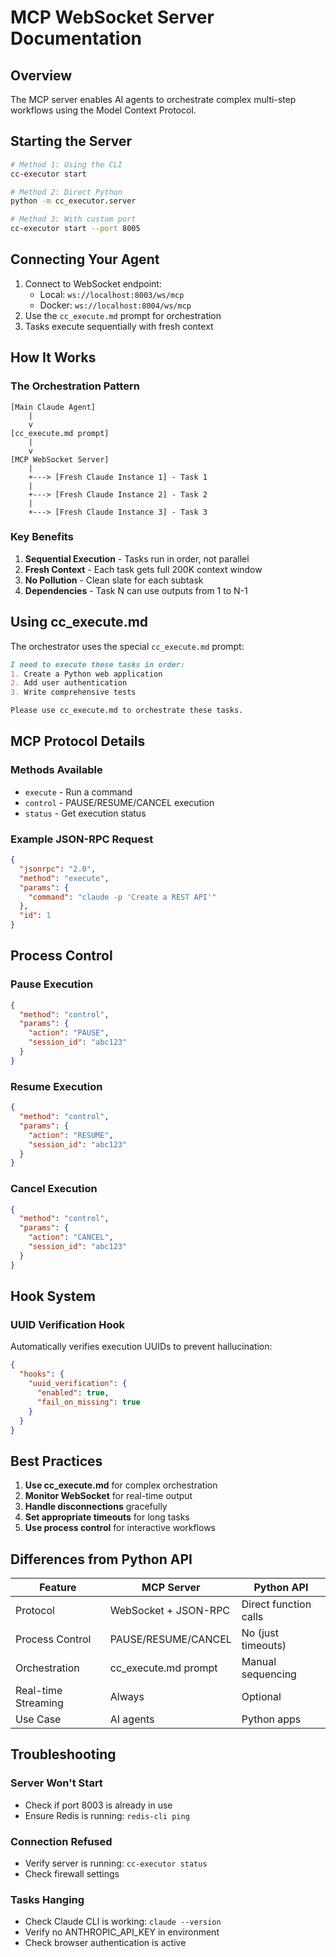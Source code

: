 # MCP WebSocket Server Documentation

## Overview

The MCP server enables AI agents to orchestrate complex multi-step workflows using the Model Context Protocol.

## Starting the Server

```bash
# Method 1: Using the CLI
cc-executor start

# Method 2: Direct Python
python -m cc_executor.server

# Method 3: With custom port
cc-executor start --port 8005
```

## Connecting Your Agent

1. Connect to WebSocket endpoint: 
   - Local: `ws://localhost:8003/ws/mcp`
   - Docker: `ws://localhost:8004/ws/mcp`
2. Use the `cc_execute.md` prompt for orchestration
3. Tasks execute sequentially with fresh context

## How It Works

### The Orchestration Pattern

```
[Main Claude Agent]
    |
    v
[cc_execute.md prompt]
    |
    v
[MCP WebSocket Server]
    |
    +---> [Fresh Claude Instance 1] - Task 1
    |
    +---> [Fresh Claude Instance 2] - Task 2  
    |
    +---> [Fresh Claude Instance 3] - Task 3
```

### Key Benefits

1. **Sequential Execution** - Tasks run in order, not parallel
2. **Fresh Context** - Each task gets full 200K context window
3. **No Pollution** - Clean slate for each subtask
4. **Dependencies** - Task N can use outputs from 1 to N-1

## Using cc_execute.md

The orchestrator uses the special `cc_execute.md` prompt:

```markdown
I need to execute these tasks in order:
1. Create a Python web application
2. Add user authentication
3. Write comprehensive tests

Please use cc_execute.md to orchestrate these tasks.
```

## MCP Protocol Details

### Methods Available

- `execute` - Run a command
- `control` - PAUSE/RESUME/CANCEL execution
- `status` - Get execution status

### Example JSON-RPC Request

```json
{
  "jsonrpc": "2.0",
  "method": "execute",
  "params": {
    "command": "claude -p 'Create a REST API'"
  },
  "id": 1
}
```

## Process Control

### Pause Execution
```json
{
  "method": "control",
  "params": {
    "action": "PAUSE",
    "session_id": "abc123"
  }
}
```

### Resume Execution
```json
{
  "method": "control",
  "params": {
    "action": "RESUME",
    "session_id": "abc123"
  }
}
```

### Cancel Execution
```json
{
  "method": "control",
  "params": {
    "action": "CANCEL",
    "session_id": "abc123"
  }
}
```

## Hook System

### UUID Verification Hook

Automatically verifies execution UUIDs to prevent hallucination:

```json
{
  "hooks": {
    "uuid_verification": {
      "enabled": true,
      "fail_on_missing": true
    }
  }
}
```

## Best Practices

1. **Use cc_execute.md** for complex orchestration
2. **Monitor WebSocket** for real-time output
3. **Handle disconnections** gracefully
4. **Set appropriate timeouts** for long tasks
5. **Use process control** for interactive workflows

## Differences from Python API

| Feature | MCP Server | Python API |
|---------|------------|------------|
| Protocol | WebSocket + JSON-RPC | Direct function calls |
| Process Control | PAUSE/RESUME/CANCEL | No (just timeouts) |
| Orchestration | cc_execute.md prompt | Manual sequencing |
| Real-time Streaming | Always | Optional |
| Use Case | AI agents | Python apps |

## Troubleshooting

### Server Won't Start
- Check if port 8003 is already in use
- Ensure Redis is running: `redis-cli ping`

### Connection Refused
- Verify server is running: `cc-executor status`
- Check firewall settings

### Tasks Hanging
- Check Claude CLI is working: `claude --version`
- Verify no ANTHROPIC_API_KEY in environment
- Check browser authentication is active
